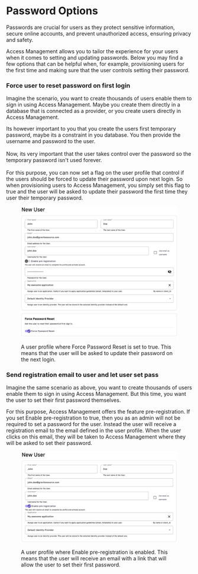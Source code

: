 # Password Options

Passwords are crucial for users as they protect sensitive information, secure online accounts, and prevent unauthorized access, ensuring privacy and safety.

Access Management allows you to tailor the experience for your users when it comes to setting and updating passwords. Below you may find a few options that can be helpful when, for example, provisioning users for the first time and making sure that the user controls setting their password.

### Force user to reset password on first login

Imagine the scenario, you want to create thousands of users enable them to sign in using Access Management. Maybe you create them directly in a database that is connected as a provider, or you create users directly in Access Management.

Its however important to you that you create the users first temporary password, maybe its a constraint in you database. You then provide the username and password to the user.\
\
Now, its very important that the user takes control over the password so the temporary password isn't used forever.\
\
For this purpose, you can now set a flag on the user profile that control if the users should be forced to update their password upon next login. So when provisioning users to Access Management, you simply set this flag to true and the user will be asked to update their password the first time they user their temporary password.

<figure><img src="../../../.gitbook/assets/image (9).png" alt=""><figcaption><p>A user profile where Force Password Reset is set to true. This means that the user will be asked to update their password on the next login.</p></figcaption></figure>

### Send registration email to user and let user set pass

Imagine the same scenario as above, you want to create thousands of users enable them to sign in using Access Management. But this time, you want the user to set their first password themselves.

For this purpose, Access Management offers the feature pre-registration. If you set Enable pre-registration to true, then you as an admin will not be required to set a password for the user. Instead the user will receive a registration email to the email defined in the user profile. When the user clicks on this email, they will be taken to Access Management where they will be asked to set their password.

<figure><img src="../../../.gitbook/assets/image (8).png" alt=""><figcaption><p>A user profile where Enable pre-registration is enabled. This means that the user will receive an email with a link that will allow the user to set their first password.</p></figcaption></figure>
